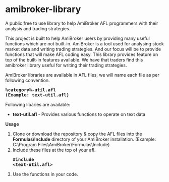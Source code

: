# amibroker-library

A public free to use library to help AmiBroker AFL programmers with their analysis and trading strategies.

This project is built to help AmiBroker users by providing many useful functions which are not built-in. AmiBroker is a tool used for analysing stock market data and writing trading strategies. And our focus will be to provide functions that will make AFL coding easy. This library provides feature on top of the built-in features available. We have that traders find this amibroker library useful for writing their trading strategies.

AmiBroker libraries are available in AFL files, we will name each file as per following convention. **<pre>%category%-util.afl (Example: text-util.afl)</pre>**

Following libaries are available:
<ul>
  <li><b>text-util.afl</b> - Provides various functions to operate on text data</li>
</ul>

**Usage**

1. Clone or download the repository & copy the AFL files into the **Formulas\Include** directory of your AmiBroker installation. (Example: C:\Program Files\AmiBroker\Formulas\Include)
2. Include these files at the top of your afl. **<pre>#include <text-util.afl></pre>**
3. Use the functions in your code.
